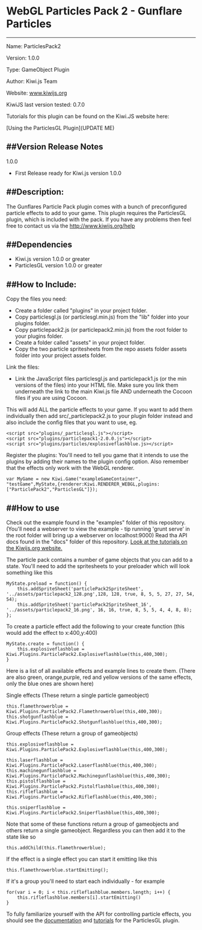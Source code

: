 WebGL Particles Pack 2 - Gunflare Particles
=======================================
-------------------------------------

Name: ParticlesPack2

Version: 1.0.0

Type: GameObject Plugin

Author: Kiwi.js Team

Website: www.kiwijs.org

KiwiJS last version tested: 0.7.0

Tutorials for this plugin can be found on the Kiwi.JS website here:

[Using the ParticlesGL Plugin](UPDATE ME)


##Version Release Notes
--------------------------------------------------------------------------
1.0.0
  - First Release ready for Kiwi.js version 1.0.0


##Description:
----------------------------------------------------------------------------------------
The Gunflares Particle Pack plugin comes with a bunch of preconfigured particle effects to add to your game.
This plugin requires the ParticlesGL plugin, which is included with the pack. 
If you have any problems then feel free to contact us via the http://www.kiwijs.org/help


##Dependencies
----------------------------------------------------------------------------------------
- Kiwi.js version 1.0.0 or greater
- ParticlesGL version 1.0.0 or greater

##How to Include: 
----------------------------------------------------------------------------------------


Copy the files you need:
- Create a folder called "plugins" in your project folder.
- Copy particlesgl.js (or particlesgl.min.js) from the "lib" folder into your plugins folder.
- Copy particlepack2.js (or particlepack2.min.js) from the root folder to your plugins folder.
- Create a folder called "assets" in your project folder.
- Copy the two particle spritesheets from the repo assets folder assets folder into your project assets folder. 

Link the files:
- Link the JavaScript files particlesgl.js and particlepack1.js (or the min versions of the files) into your HTML file. Make sure you link them underneath the link to the main Kiwi.js file AND underneath the Cocoon files if you are using Cocoon.

    <script src="plugins/particlesgl-1.0.0.js"></script>
    <script src="plugins/particlepack2-1.0.0.js"></script>

This will add ALL the particle effects to your game. If you want to add them individually then add src/_particlepack2.js to your plugin folder instead and also include the config files that you want to use, eg.

    <script src="plugins/_particlesgl.js"></script>
    <script src="plugins/particlepack1-2.0.0.js"></script>
    <script src="plugins/particles/explosiveflashblue.js></script>

Register the plugins:
You'll need to tell you game that it intends to use the plugins by adding their names to the plugin config option. Also remember that the effects only work with the WebGL renderer. 
    
    var MyGame = new Kiwi.Game("exampleGameContainer",
    "testGame",MyState,{renderer:Kiwi.RENDERER_WEBGL,plugins:["ParticlePack2","ParticlesGL"]});

##How to use
--------------------------------------------------

Check out the example found in the "examples" folder of this repository.(You'll need a webserver to view the example - tip running 'grunt serve' in the root folder will bring up a webserver on localhost:9000)
Read tha API docs found in the "docs" folder of this repository.
[Look at the tutorials on the Kiwijs.org website.](Something)

The particle pack contains a number of game objects that you can add to a state.
You'll need to add the spritesheets to your preloader which will look something like this

	MyState.preload = function() {
		this.addSpriteSheet('particlePack2SpriteSheet', '../assets/particlepack2_128.png',128, 128, true, 8, 5, 5, 27, 27, 54, 54);
		this.addSpriteSheet('particlePack2SpriteSheet_16', '../assets/particlepack2_16.png', 16, 16, true, 8, 5, 5, 4, 4, 8, 8);
	};

To create a particle effect add the following to your create function (this would add the effect to x:400,y:400)

    MyState.create = function() {
    	this.explosiveflashblue = Kiwi.Plugins.ParticlePack2.Explosiveflashblue(this,400,300);
    }

Here is a list of all available effects and example lines to create them. (There are also green, orange,purple, red and yellow versions of the same effects, only the blue ones are shown here)

Single effects (These return a single particle gameobject)

    this.flamethrowerblue = Kiwi.Plugins.ParticlePack2.Flamethrowerblue(this,400,300);
    this.shotgunflashblue = Kiwi.Plugins.ParticlePack2.Shotgunflashblue(this,400,300);
	

Group effects (These return a group of gameobjects)

    this.explosiveflashblue = Kiwi.Plugins.ParticlePack2.Explosiveflashblue(this,400,300);
    
    this.laserflashblue = Kiwi.Plugins.ParticlePack2.Laserflashblue(this,400,300);
    this.machinegunflashblue = Kiwi.Plugins.ParticlePack2.Machinegunflashblue(this,400,300);
    this.pistolflashblue = Kiwi.Plugins.ParticlePack2.Pistolflashblue(this,400,300);
    this.rifleflashblue = Kiwi.Plugins.ParticlePack2.Rifleflashblue(this,400,300);
    
    this.sniperflashblue = Kiwi.Plugins.ParticlePack2.Sniperflashblue(this,400,300);
    		

Note that some of these functions return a group of gameobjects and others return a single gameobject. Regardless you can then add it to the state like so

	this.addChild(this.flamethrowerblue);

If the effect is a single effect you can start it emitting like this
    
    this.flamethrowerblue.startEmitting();

If it's a group you'll need to start each individually - for example

    for(var i = 0; i < this.rifleflashblue.members.length; i++) {
        this.rifleflashblue.members[i].startEmitting()
    }

To fully familiarize yourself with the API for controlling particle effects, you should see the [documentation](link) and [tutorials](link) for the ParticlesGL plugin.

